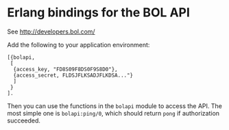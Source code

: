 Erlang bindings for the BOL API
===============================

See http://developers.bol.com/

Add the following to your application environment:

    [{bolapi,
     [
      {access_key, "FD8S09F8DS0F9S8D0"},
      {access_secret, FLDSJFLKSADJFLKDSA..."}
      ]
     }
    ].

Then you can use the functions in the `bolapi` module to access the
API. The most simple one is `bolapi:ping/0`, which should return
`pong` if authorization succeeded.
